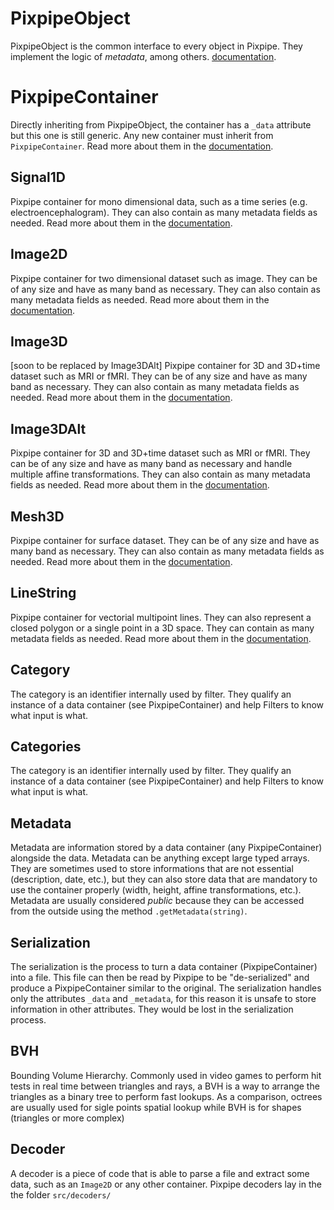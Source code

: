 # PixpipeObject
PixpipeObject is the common interface to every object in Pixpipe. They implement the logic of *metadata*, among others. [documentation](http://www.pixpipe.io/pixpipejs/doc/#PixpipeObject).


# PixpipeContainer
Directly inheriting from PixpipeObject, the container has a `_data` attribute but this one is still generic. Any new container must inherit from `PixpipeContainer`. Read more about them in the [documentation](http://www.pixpipe.io/pixpipejs/doc/#PixpipeContainer).


## Signal1D
Pixpipe container for mono dimensional data, such as a time series (e.g. electroencephalogram). They can also contain as many metadata fields as needed. Read more about them in the [documentation](http://www.pixpipe.io/pixpipejs/doc/#Signal1D).


## Image2D
Pixpipe container for two dimensional dataset such as image. They can be of any size and have as many band as necessary. They can also contain as many metadata fields as needed. Read more about them in the [documentation](http://www.pixpipe.io/pixpipejs/doc/#Image2D).


## Image3D
[soon to be replaced by Image3DAlt] Pixpipe container for 3D and 3D+time dataset such as MRI or fMRI. They can be of any size and have as many band as necessary. They can also contain as many metadata fields as needed. Read more about them in the [documentation](http://www.pixpipe.io/pixpipejs/doc/#Image3D).


## Image3DAlt
Pixpipe container for 3D and 3D+time dataset such as MRI or fMRI. They can be of any size and have as many band as necessary and handle multiple affine transformations. They can also contain as many metadata fields as needed. Read more about them in the [documentation](http://www.pixpipe.io/pixpipejs/doc/#Image3DAlt).


## Mesh3D
Pixpipe container for surface dataset. They can be of any size and have as many band as necessary. They can also contain as many metadata fields as needed. Read more about them in the [documentation](http://www.pixpipe.io/pixpipejs/doc/#Mesh3D).


## LineString
Pixpipe container for vectorial multipoint lines. They can also represent a closed polygon or a single point in a 3D space. They can contain as many metadata fields as needed. Read more about them in the [documentation](http://www.pixpipe.io/pixpipejs/doc/#LineString).


## Category
The category is an identifier internally used by filter. They qualify an instance of a data container (see PixpipeContainer) and help Filters to know what input is what.


## Categories
The category is an identifier internally used by filter. They qualify an instance of a data container (see PixpipeContainer) and help Filters to know what input is what.


## Metadata
Metadata are information stored by a data container (any PixpipeContainer) alongside the data. Metadata can be anything except large typed arrays. They are sometimes used to store  informations that are not essential (description, date, etc.), but they can also store data that are mandatory to use the container properly (width, height, affine transformations, etc.).  
Metadata are usually considered *public* because they can be accessed from the outside using the method `.getMetadata(string)`.


## Serialization
The serialization is the process to turn a data container (PixpipeContainer) into a file. This file can then be read by Pixpipe to be "de-serialized" and produce a PixpipeContainer similar to the original. The serialization handles only the attributes `_data` and `_metadata`, for this reason it is unsafe to store information in other attributes. They would be lost in the serialization process.

## BVH
Bounding Volume Hierarchy. Commonly used in video games to perform hit tests in real time between triangles and rays, a BVH is a way to arrange the triangles as a binary tree to perform fast lookups. As a comparison, octrees are usually used for sigle points spatial lookup while BVH is for shapes (triangles or more complex)

## Decoder
A decoder is a piece of code that is able to parse a file and extract some data, such as an `Image2D` or any other container. Pixpipe decoders lay in the the folder `src/decoders/`
